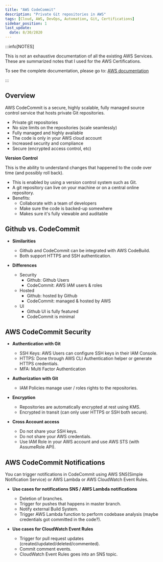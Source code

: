 ```yaml
---
title: "AWS CodeCommit"
description: "Private Git repositories in AWS"
tags: [Cloud, AWS, DevOps, Automation, Git, Certifications]
sidebar_position: 1
last_update:
  date: 8/30/2020
---
```



:::info[NOTES]

This is not an exhaustive documentation of all the existing AWS Services. These are summarized notes that I used for the AWS Certifications.

To see the complete documentation, please go to: [AWS documentation](https://docs.aws.amazon.com/)

:::



## Overview

AWS CodeCommit is a secure, highly scalable, fully managed source control service that hosts private Git repositories.

- Private git repositories
- No size limits on the repositories (scale seamlessly)
- Fully managed and highly available
- The code is only in your AWS cloud account
- Increased security and compliance
- Secure (encrypted access control, etc)

**Version Control**

This is the ability to understand changes that happened to the code over time (and possibly roll back).

- This is enabled by using a version control system such as Git.
- A git repository can live on your machine or on a central online repository.
- Benefits:
    - Collaborate with a team of developers
    - Make sure the code is backed-up somewhere
    - Makes sure it's fully viewable and auditable

## Github vs. CodeCommit

- **Similarities**

    - Github and CodeCommit can be integrated with AWS CodeBuild.
    - Both support HTTPS and SSH authentication.

- **Differences**

    - Security
        - Github: Github Users
        - CodeCommit: AWS IAM users & roles
    - Hosted
        - Github: hosted by Github
        - CodeCommit: managed & hosted by AWS
    - UI
        - Github UI is fully featured
        - CodeCommit is minimal

## AWS CodeCommit Security

- **Authentication with Git**
    - SSH Keys: AWS Users can configure SSH keys in their IAM Console.
    - HTTPS: Done through AWS CLI Authentication helper or generate HTTPS credentials.
    - MFA: Multi Factor Authentication

- **Authorization with Git**
    - IAM Policies manage user / roles rights to the repositories.

- **Encryption**
    - Repositories are automatically encrypted at rest using KMS.
    - Encrypted in transit (can only user HTTPS or SSH  both secure).

- **Cross Account access**
    - Do not share your SSH keys.
    - Do not share your AWS credentials.
    - Use IAM Role in your AWS account and use AWS STS (with AssumeRole API). 

## AWS CodeCommit Notifications

You can trigger notifications in CodeCommit using AWS SNS(Simple Notification Service) or AWS Lambda or AWS CloudWatch Event Rules.

- **Use cases for notifications SNS / AWS Lambda notifications**
    - Deletion of branches.
    - Trigger for pushes that happens in master branch.
    - Notify external Build System.
    - Trigger AWS Lambda function to perform codebase analysis (maybe credentials got committed in the code?).

- **Use cases for CloudWatch Event Rules**
    - Trigger for pull request updates (created/updated/deleted/commented).
    - Commit comment events.
    - CloudWatch Event Rules goes into an SNS topic.
